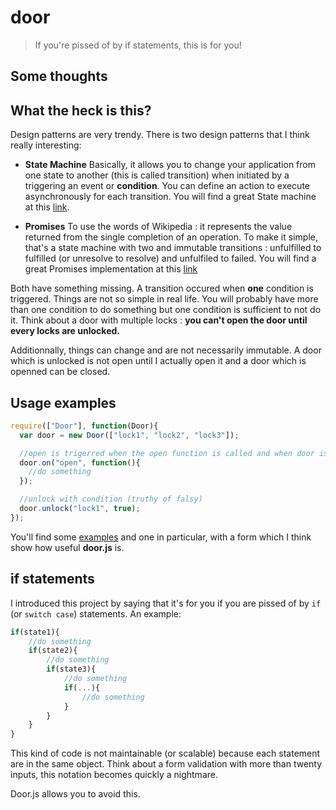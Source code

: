 door
====

> If you're pissed of by if statements, this is for you!

## Some thoughts




## What the heck is this?

Design patterns are very trendy.
There is two design patterns that I think really interesting:
 * **State Machine**
Basically, it allows you to change your application from one state to another (this is called transition) when initiated by a triggering an event or **condition**. You can define an action to execute asynchronously for each transition. You will find a great State machine at this [link](https://github.com/flams/emily/blob/master/src/StateMachine.js).

 * **Promises**
To use the words of Wikipedia : it represents the value returned from the single completion of an operation. To make it simple, that's a state machine with two and immutable transitions : unfulfilled to fulfilled (or unresolve to resolve) and unfulfiled to failed. You will find a great Promises implementation at this [link](https://github.com/flams/emily/blob/master/src/Promise.js)



Both have something missing. A transition occured when **one** condition is triggered. Things are not so simple in real life. You will probably have more than one condition to do something but one condition is sufficient to not do it. Think about a door with multiple locks : **you can't open the door until every locks are unlocked.**

Additionnally, things can change and are not necessarily immutable. A door which is unlocked is not open until I actually open it and a door which is openned can be closed.


## Usage examples

```js
require(["Door"], function(Door){
  var door = new Door(["lock1", "lock2", "lock3"]);

  //open is trigerred when the open function is called and when door is no longer locked 
  door.on("open", function(){
    //do something
  });

  //unlock with condition (truthy of falsy)
  door.unlock("lock1", true);
});

```
You'll find some [examples](https://github.com/bredele/door/tree/master/test) and one in particular, with a form which I think show how useful **door.js** is. 

## if statements

I introduced this project by saying that it's for you if you are pissed of by ```if``` (or ```switch case```) statements. An example:

```js
if(state1){
	//do something
	if(state2){
		//do something
		if(state3){
			//do something
			if(...){
				//do something
			}
		}
	}
}
```
This kind of code is not maintainable (or scalable) because each statement are in the same object. 
Think about a form validation with more than twenty inputs, this notation becomes quickly a nightmare.

Door.js allows you to avoid this.

